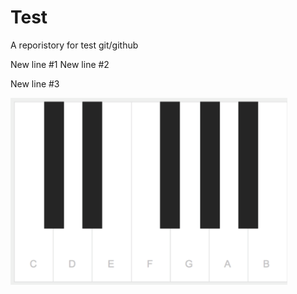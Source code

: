 # Test

A reporistory for test git/github

New line #1
New line #2

New line #3

![Image](/images/piano_key.png)

